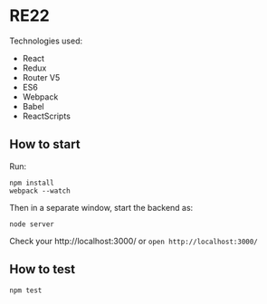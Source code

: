 # RE22

Technologies used:

- React
- Redux
- Router V5
- ES6
- Webpack
- Babel
- ReactScripts

## How to start

Run:
```
npm install
webpack --watch
```

Then in a separate window, start the backend as:
```
node server
```

Check your http://localhost:3000/ or  `open http://localhost:3000/`

## How to test

`npm test`
